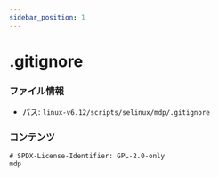 ```yaml
---
sidebar_position: 1
---
```

# .gitignore

### ファイル情報

- パス: `linux-v6.12/scripts/selinux/mdp/.gitignore`

### コンテンツ

```gitignore
# SPDX-License-Identifier: GPL-2.0-only
mdp

```
